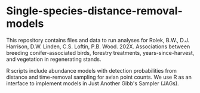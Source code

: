 # Single-species-distance-removal-models
This repository contains files and data to run analyses for Rolek, B.W., D.J. Harrison, D.W. Linden, C.S. Loftin, P.B. Wood. 202X. Associations between breeding conifer-associated birds, forestry treatments, years-since-harvest, and vegetation in regenerating stands.

R scripts include abundance models with detection probabilities from distance and time-removal sampling for avian point counts. We use R as an interface to implement models in Just Another Gibb's Sampler (JAGs). 
